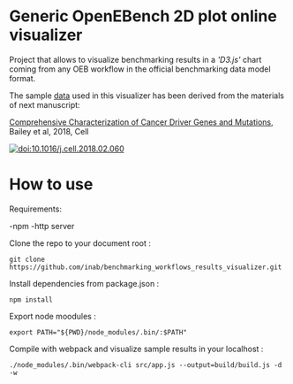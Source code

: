 # Generic OpenEBench 2D plot online visualizer

Project that allows to visualize benchmarking results in a *'D3.js'* chart coming from any OEB workflow in the official benchmarking data model format. 

The sample [data](./data) used in this visualizer has been derived from the materials of next manuscript:

[Comprehensive Characterization of Cancer Driver Genes and Mutations](https://www.cell.com/cell/fulltext/S0092-8674%2818%2930237-X?code=cell-site), Bailey et al, 2018, Cell

[![doi:10.1016/j.cell.2018.02.060](https://img.shields.io/badge/doi-10.1016%2Fj.cell.2018.02.060-green.svg)](https://doi.org/10.1016/j.cell.2018.02.060)

# How to use

Requirements:

-npm
-http server

Clone the repo to your document root :
```
git clone https://github.com/inab/benchmarking_workflows_results_visualizer.git
```

Install dependencies from package.json :
```
npm install 
```

Export node moodules :
```
export PATH="${PWD}/node_modules/.bin/:$PATH"
```
Compile with webpack and visualize sample results in your localhost :
```
./node_modules/.bin/webpack-cli src/app.js --output=build/build.js -d -w
```
